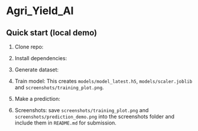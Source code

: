 # Agri_Yield_AI
## Quick start (local demo)

1. Clone repo:

2. Install dependencies:

3. Generate dataset:

4. Train model:
This creates `models/model_latest.h5`, `models/scaler.joblib` and `screenshots/training_plot.png`.

5. Make a prediction:

6. Screenshots: save `screenshots/training_plot.png` and `screenshots/prediction_demo.png` into the screenshots folder and include them in `README.md` for submission.
